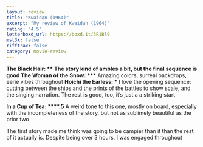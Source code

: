 ```yaml
---
layout: review
title: "Kwaidan (1964)"
excerpt: "My review of Kwaidan (1964)"
rating: "4.5"
letterboxd_url: https://boxd.it/3R1Bl9
mst3k: false
rifftrax: false
category: movie-review
---
```


<b>The Black Hair: \***\*
</b>The story kind of ambles a bit, but the final sequence is good<b>
</b><b>
The Woman of the Snow: \*\*\***</b>
Amazing colors, surreal backdrops, eerie vibes throughout
<b>
Hoichi the Earless: **\***</b>
I love the opening sequence: cutting between the ships and the prints of the battles to show scale, and the singing narration. The rest is good, too, it’s just a a striking start

<b>In a Cup of Tea: \*\*\*\*.5</b>
A weird tone to this one, mostly on board, especially with the incompleteness of the story, but not as sublimely beautiful as the prior two

The first story made me think was going to be campier than it than the rest of it actually is. Despite being over 3 hours, I was engaged throughout
